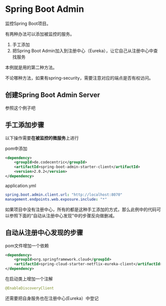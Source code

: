 Spring Boot Admin
====================
监控Spring Boot项目。

有两种办法可以添加被监控的服务。

1. 手工添加
2. 把Spring Boot Admin加入到注册中心（Eureka），让它自己从注册中心中查找服务

本例就是用的第二种方法。

不论哪种方法，如果有spring-security，需要注意对应的端点是否有权访问。

## 创建Spring Boot Admin Server
参照这个例子吧

## 手工添加步骤
以下操作需要**在被监控的微服务**上进行

pom中添加

```xml
<dependency>
    <groupId>de.codecentric</groupId>
    <artifactId>spring-boot-admin-starter-client</artifactId>
    <version>2.0.2</version>
</dependency>
```

application.yml

```yml
spring.boot.admin.client.url: "http://localhost:8070"  
management.endpoints.web.exposure.include: "*"  
```

如果项目中没有注册中心，所有的都是这种手工添加的方式，那么此例中的代码可以参照下面的“自动从注册中心发现”中的步骤反向做删减。

## 自动从注册中心发现的步骤
pom文件增加一个依赖

```xml
<dependency>
    <groupId>org.springframework.cloud</groupId>
    <artifactId>spring-cloud-starter-netflix-eureka-client</artifactId>
</dependency>
```
在启动类上增加一个注解

```java
@EnableDiscoveryClient
```
还需要把自身服务也在注册中心(Eureka）中登记

